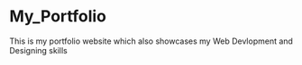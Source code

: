 # My_Portfolio
This is my portfolio website which also showcases my Web Devlopment and Designing skills 
